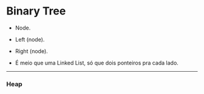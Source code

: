 # Binary Tree

- Node.
- Left (node).
- Right (node).

- É meio que uma Linked List, só que dois ponteiros pra cada lado.

___

### Heap